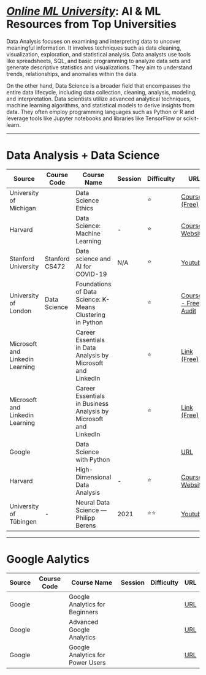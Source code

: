 # [***Online ML University***]((https://github.com/azminewasi/online-ml-university/)): **AI & ML Resources from Top Universities**

Data Analysis focuses on examining and interpreting data to uncover meaningful information. It involves techniques such as data cleaning, visualization, exploration, and statistical analysis. Data analysts use tools like spreadsheets, SQL, and basic programming to analyze data sets and generate descriptive statistics and visualizations. They aim to understand trends, relationships, and anomalies within the data.

On the other hand, Data Science is a broader field that encompasses the entire data lifecycle, including data collection, cleaning, analysis, modeling, and interpretation. Data scientists utilize advanced analytical techniques, machine learning algorithms, and statistical models to derive insights from data. They often employ programming languages such as Python or R and leverage tools like Jupyter notebooks and libraries like TensorFlow or scikit-learn.





---


# **Data Analysis + Data Science**

| Source | Course Code | Course Name | Session | Difficulty | URL |
| --- | --- | --- | --- | --- | --- |
| University of Michigan | | Data Science Ethics | | ⭐ | [Coursera (Free)](https://www.coursera.org/learn/data-science-ethics) |
| Harvard || Data Science: Machine Learning | - | ⭐ | [Course Website](https://pll.harvard.edu/course/data-science-machine-learning) |
| Stanford University| Stanford CS472 | Data science and AI for COVID-19 | N/A | ⭐ | [Youtube](https://www.youtube.com/playlist?list=PL3FW7Lu3i5JsodzX9fwRbn39fGmGQMp3_) |
| University of London | Data Science | Foundations of Data Science: K-Means Clustering in Python | | ⭐ |[Coursera - Free Audit](https://www.coursera.org/learn/data-science-k-means-clustering-python) |
| Microsoft and Linkedin Learning | | Career Essentials in Data Analysis by Microsoft and LinkedIn    |   |⭐   | [Link (Free)](https://www.linkedin.com/learning/paths/career-essentials-in-data-analysis-by-microsoft-and-linkedin)           |       |
| Microsoft and Linkedin Learning | | Career Essentials in Business Analysis by Microsoft and LinkedIn     | | ⭐   |[Link (Free)](https://www.linkedin.com/learning/paths/career-essentials-in-business-analysis-by-microsoft-and-linkedin)      |
| Google | | Data Science with Python | | | [URL](https://learndigital.withgoogle.com/digitalunlocked/course/data-science-foundations)| 
| Harvard | | High-Dimensional Data Analysis | - | ⭐ | [Course Website](https://pll.harvard.edu/course/data-analysis-life-sciences-4-high-dimensional-data-analysis) |
| University of Tübingen | -|  Neural Data Science — Philipp Berens | 2021 | ⭐⭐ | [Youtube](https://www.youtube.com/playlist?list=PL05umP7R6ij3SxudmSWFL_zGh0BMrRdrx) |


---

# **Google Aalytics**
| Source | Course Code | Course Name | Session | Difficulty | URL |
| --- | --- | --- | --- | --- | --- |
| Google | | Google Analytics for Beginners | | | [URL](https://www.classcentral.com/course/google-analytics-for-beginners-98262)| 
| Google | | Advanced Google Analytics | | | [URL](https://www.classcentral.com/course/google-advanced-google-analytics-98263)| 
| Google | | Google Analytics for Power Users | | | [URL](https://www.classcentral.com/course/google-analytics-for-power-users-98264)| 